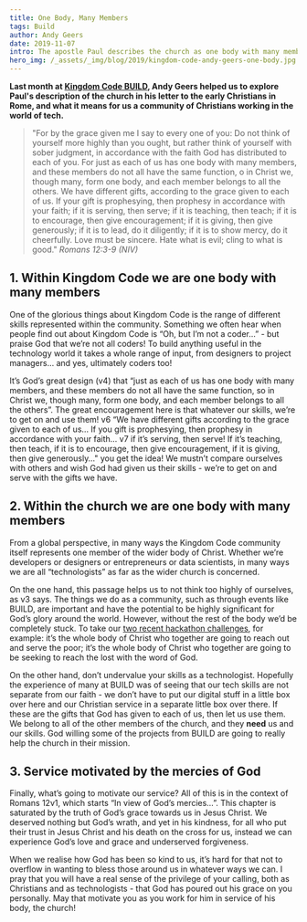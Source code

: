 ```yaml
---
title: One Body, Many Members
tags: Build
author: Andy Geers
date: 2019-11-07
intro: The apostle Paul describes the church as one body with many members. Andy Geers explores what this means for us as Kingdom Code.
hero_img: /_assets/_img/blog/2019/kingdom-code-andy-geers-one-body.jpg
---
```


**Last month at [Kingdom Code BUILD](/build/2019), Andy Geers helped us to explore Paul's description of the church in his letter to the early Christians in Rome, and what it means for us a community of Christians working in the world of tech.**

> "For by the grace given me I say to every one of you: Do not think of yourself more highly than you ought, but rather think of yourself with sober judgment, in accordance with the faith God has distributed to each of you. For just as each of us has one body with many members, and these members do not all have the same function, o in Christ we, though many, form one body, and each member belongs to all the others. We have different gifts, according to the grace given to each of us. If your gift is prophesying, then prophesy in accordance with your faith; if it is serving, then serve; if it is teaching, then teach; if it is to encourage, then give encouragement; if it is giving, then give generously; if it is to lead, do it diligently; if it is to show mercy, do it cheerfully. Love must be sincere. Hate what is evil; cling to what is good." _Romans 12:3-9 (NIV)_

## 1. Within Kingdom Code we are one body with many members

One of the glorious things about Kingdom Code is the range of different skills represented within the community. Something we often hear when people find out about Kingdom Code is “Oh, but I’m not a coder…” - but praise God that we’re not all coders! To build anything useful in the technology world it takes a whole range of input, from designers to project managers… and yes, ultimately coders too!

It’s God’s great design (v4) that “just as each of us has one body with many members, and these members do not all have the same function, so in Christ we, though many, form one body, and each member belongs to all the others”. The great encouragement here is that whatever our skills, we’re to get on and use them! v6 “We have different gifts according to the grace given to each of us… If you gift is prophesying, then prophesy in accordance with your faith… v7 if it’s serving, then serve! If it’s teaching, then teach, if it is to encourage, then give encouragement, if it is giving, then give generously…" you get the idea!
We mustn’t compare ourselves with others and wish God had given us their skills - we’re to get on and serve with the gifts we have.

## 2. Within the church we are one body with many members

From a global perspective, in many ways the Kingdom Code community itself represents one member of the wider body of Christ. Whether we’re developers or designers or entrepreneurs or data scientists, in many ways we are all “technologists” as far as the wider church is concerned.

On the one hand, this passage helps us to not think too highly of ourselves, as v3 says. The things we do as a community, such as through events like BUILD, are important and have the potential to be highly significant for God’s glory around the world. However, without the rest of the body we’d be completely stuck. To take our [two recent hackathon challenges](/blog/2019/build-19-challenges/), for example: it’s the whole body of Christ who together are going to reach out and serve the poor; it’s the whole body of Christ who together are going to be seeking to reach the lost with the word of God.

On the other hand, don’t undervalue your skills as a technologist. Hopefully the experience of many at BUILD was of seeing that our tech skills are not separate from our faith - we don’t have to put our digital stuff in a little box over here and our Christian service in a separate little box over there. If these are the gifts that God has given to each of us, then let us use them. We belong to all of the other members of the church, and they **need** us and our skills. God willing some of the projects from BUILD are going to really help the church in their mission.

## 3. Service motivated by the mercies of God

Finally, what’s going to motivate our service? All of this is in the context of Romans 12v1, which starts “In view of God’s mercies…”. This chapter is saturated by the truth of God’s grace towards us in Jesus Christ. We deserved nothing but God’s wrath, and yet in his kindness, for all who put their trust in Jesus Christ and his death on the cross for us, instead we can experience God’s love and grace and underserved forgiveness.

When we realise how God has been so kind to us, it’s hard for that not to overflow in wanting to bless those around us in whatever ways we can. I pray that you will have a real sense of the privilege of your calling, both as Christians and as technologists - that God has poured out his grace on you personally. May that motivate you as you work for him in service of his body, the church!
